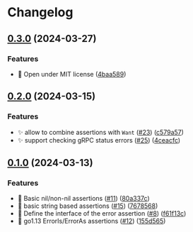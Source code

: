 # Changelog

## [0.3.0](https://github.com/zoido/errassert/compare/v0.2.0...v0.3.0) (2024-03-27)


### Features

* 📄 Open under MIT license ([4baa589](https://github.com/zoido/errassert/commit/4baa58934d97e677ce7322f245c28a5c9eca7bb1))

## [0.2.0](https://github.com/zoido/errassert/compare/v0.1.0...v0.2.0) (2024-03-15)


### Features

* ✨ allow to combine assertions with `Want` ([#23](https://github.com/zoido/errassert/issues/23)) ([c579a57](https://github.com/zoido/errassert/commit/c579a5717e7cfaebc734d14a78d48b87f54af2bd))
* ✨ support checking gRPC status errors ([#25](https://github.com/zoido/errassert/issues/25)) ([4ceacfc](https://github.com/zoido/errassert/commit/4ceacfc570d99addc645ba925539c93ce0439cda))

## [0.1.0](https://github.com/zoido/errassert/compare/v0.0.1...v0.1.0) (2024-03-13)


### Features

* 🚧 Basic nil/non-nil assertions ([#11](https://github.com/zoido/errassert/issues/11)) ([80a337c](https://github.com/zoido/errassert/commit/80a337cc54a6a19e1b1fcb583ab76142b6216239))
* 🚧 basic string based assertions ([#15](https://github.com/zoido/errassert/issues/15)) ([7678568](https://github.com/zoido/errassert/commit/767856893c1b3ba5454d454f2d2e113c016273bb))
* 🚧 Define the interface of the error assertion ([#8](https://github.com/zoido/errassert/issues/8)) ([f61f13c](https://github.com/zoido/errassert/commit/f61f13cf2d945e43c8c2b5f4cc790ec248e68e86))
* 🚧 go1.13 ErrorIs/ErrorAs assertions ([#12](https://github.com/zoido/errassert/issues/12)) ([155d565](https://github.com/zoido/errassert/commit/155d5651ffbb69b669e37f249184dfbf6f65a585))
